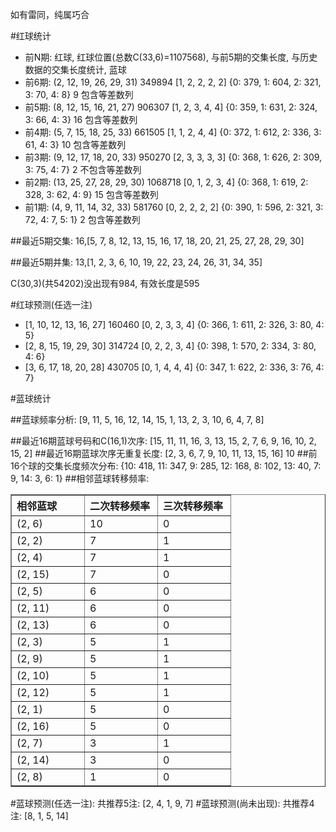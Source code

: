 <!-- 
.. title: 双色球2012103期(2012-09-02)数据分析报告
.. slug: slott-2012103-2012-09-02-report
.. date: 2012-09-03 08:00:00 UTC+08:00
.. tags: Lottery
.. link: 
.. description: 
.. type: text
-->

如有雷同，纯属巧合

<!-- TEASER_END-->

#红球统计

- 前N期: 红球, 红球位置(总数C(33,6)=1107568), 与前5期的交集长度, 与历史数据的交集长度统计, 蓝球
- 前6期: (2, 12, 19, 26, 29, 31) 349894 [1, 2, 2, 2, 2] {0: 379, 1: 604, 2: 321, 3: 70, 4: 8} 9 包含等差数列
- 前5期: (8, 12, 15, 16, 21, 27) 906307 [1, 2, 3, 4, 4] {0: 359, 1: 631, 2: 324, 3: 66, 4: 3} 16 包含等差数列
- 前4期: (5, 7, 15, 18, 25, 33) 661505 [1, 1, 2, 4, 4] {0: 372, 1: 612, 2: 336, 3: 61, 4: 3} 10 包含等差数列
- 前3期: (9, 12, 17, 18, 20, 33) 950270 [2, 3, 3, 3, 3] {0: 368, 1: 626, 2: 309, 3: 75, 4: 7} 2 不包含等差数列
- 前2期: (13, 25, 27, 28, 29, 30) 1068718 [0, 1, 2, 3, 4] {0: 368, 1: 619, 2: 328, 3: 62, 4: 9} 15 包含等差数列
- 前1期: (4, 9, 11, 14, 32, 33) 581760 [0, 2, 2, 2, 2] {0: 390, 1: 596, 2: 321, 3: 72, 4: 7, 5: 1} 2 包含等差数列

##最近5期交集:
16,[5, 7, 8, 12, 13, 15, 16, 17, 18, 20, 21, 25, 27, 28, 29, 30]

##最近5期并集:
13,[1, 2, 3, 6, 10, 19, 22, 23, 24, 26, 31, 34, 35]

C(30,3)(共54202)没出现有984, 
有效长度是595

#红球预测(任选一注)

- [1, 10, 12, 13, 16, 27] 160460 [0, 2, 3, 3, 4] {0: 366, 1: 611, 2: 326, 3: 80, 4: 5}
- [2, 8, 15, 19, 29, 30] 314724 [0, 2, 2, 3, 4] {0: 398, 1: 570, 2: 334, 3: 80, 4: 6}
- [3, 6, 17, 18, 20, 28] 430705 [0, 1, 4, 4, 4] {0: 347, 1: 622, 2: 336, 3: 76, 4: 7}

#蓝球统计

##蓝球频率分析:
[9, 11, 5, 16, 12, 14, 15, 1, 13, 2, 3, 10, 6, 4, 7, 8]

##最近16期蓝球号码和C(16,1)次序:
[15, 11, 11, 16, 3, 13, 15, 2, 7, 6, 9, 16, 10, 2, 15, 2]
##最近16期蓝球次序无重复长度:
[2, 3, 6, 7, 9, 10, 11, 13, 15, 16] 10
##前16个球的交集长度频次分布:
{10: 418, 11: 347, 9: 285, 12: 168, 8: 102, 13: 40, 7: 9, 14: 3, 6: 1}
##相邻蓝球转移频率:
<table border="1" class="table table-striped dataframe">
  <thead>
    <tr style="text-align: left;">
      <th style="min-width: 100px;">相邻蓝球</th>
      <th style="min-width: 100px;">二次转移频率</th>
      <th style="min-width: 100px;">三次转移频率</th>
    </tr>
  </thead>
  <tbody>
    <tr>
      <td>  (2, 6)</td>
      <td> 10</td>
      <td> 0</td>
    </tr>
    <tr>
      <td>  (2, 2)</td>
      <td>  7</td>
      <td> 1</td>
    </tr>
    <tr>
      <td>  (2, 4)</td>
      <td>  7</td>
      <td> 1</td>
    </tr>
    <tr>
      <td> (2, 15)</td>
      <td>  7</td>
      <td> 0</td>
    </tr>
    <tr>
      <td>  (2, 5)</td>
      <td>  6</td>
      <td> 0</td>
    </tr>
    <tr>
      <td> (2, 11)</td>
      <td>  6</td>
      <td> 0</td>
    </tr>
    <tr>
      <td> (2, 13)</td>
      <td>  6</td>
      <td> 0</td>
    </tr>
    <tr>
      <td>  (2, 3)</td>
      <td>  5</td>
      <td> 1</td>
    </tr>
    <tr>
      <td>  (2, 9)</td>
      <td>  5</td>
      <td> 1</td>
    </tr>
    <tr>
      <td> (2, 10)</td>
      <td>  5</td>
      <td> 1</td>
    </tr>
    <tr>
      <td> (2, 12)</td>
      <td>  5</td>
      <td> 1</td>
    </tr>
    <tr>
      <td>  (2, 1)</td>
      <td>  5</td>
      <td> 0</td>
    </tr>
    <tr>
      <td> (2, 16)</td>
      <td>  5</td>
      <td> 0</td>
    </tr>
    <tr>
      <td>  (2, 7)</td>
      <td>  3</td>
      <td> 1</td>
    </tr>
    <tr>
      <td> (2, 14)</td>
      <td>  3</td>
      <td> 0</td>
    </tr>
    <tr>
      <td>  (2, 8)</td>
      <td>  1</td>
      <td> 0</td>
    </tr>
  </tbody>
</table>
#蓝球预测(任选一注):
共推荐5注: [2, 4, 1, 9, 7]
#蓝球预测(尚未出现):
共推荐4注: [8, 1, 5, 14]

